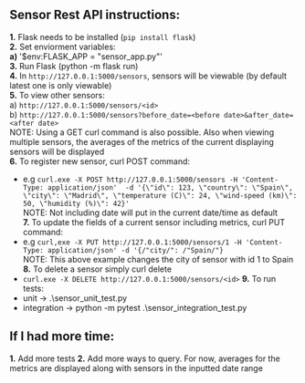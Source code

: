 ## Sensor Rest API instructions:

**1.** Flask needs to be installed (```pip install flask```) <br />
**2.** Set enviorment variables: <br />
   **a)** '$env:FLASK_APP = "sensor_app.py"' <br />
**3.** Run Flask (python -m flask run) <br />
**4.** In ```http://127.0.0.1:5000/sensors```, sensors will be viewable (by default latest one is only viewable) <br />
**5.** To view other sensors: <br />
   a) ```http://127.0.0.1:5000/sensors/<id>``` <br />
   b) ```http://127.0.0.1:5000/sensors?before_date=<before date>&after_date=<after date>``` <br />
NOTE: Using a GET curl command is also possible. Also when viewing multiple sensors, the averages of the metrics of the current displaying sensors will be displayed <br />
**6.** To register new sensor, curl POST command: <br />
   - e.g  ```curl.exe -X POST http://127.0.0.1:5000/sensors
            -H 'Content-Type: application/json' 
            -d '{\"id\": 123, \"country\": \"Spain\", \"city\": \"Madrid\", \"temperature (C)\": 24, \"wind-speed (km)\": 50, \"humidity (%)\": 42}'``` <br />
    NOTE: Not including date will put in the current date/time as default <br />
**7.** To update the fields of a current sensor including metrics, curl PUT command:
   - e.g ```curl,exe -X PUT http://127.0.0.1:5000/sensors/1 -H 'Content-Type: application/json' -d '{/"city/": /"Spain/"}``` <br />
   NOTE: This above example changes the city of sensor with id 1 to Spain <br />
**8.** To delete a sensor simply curl delete
   - ```curl.exe -X DELETE http://127.0.0.1:5000/sensors/<id>```
**9.** To run tests:
- unit -> .\sensor_unit_test.py
- integration ->  python -m pytest .\sensor_integration_test.py


## If I had more time:
**1.** Add more tests
**2.** Add more ways to query. For now, averages for the metrics are displayed along with sensors in the inputted date range
